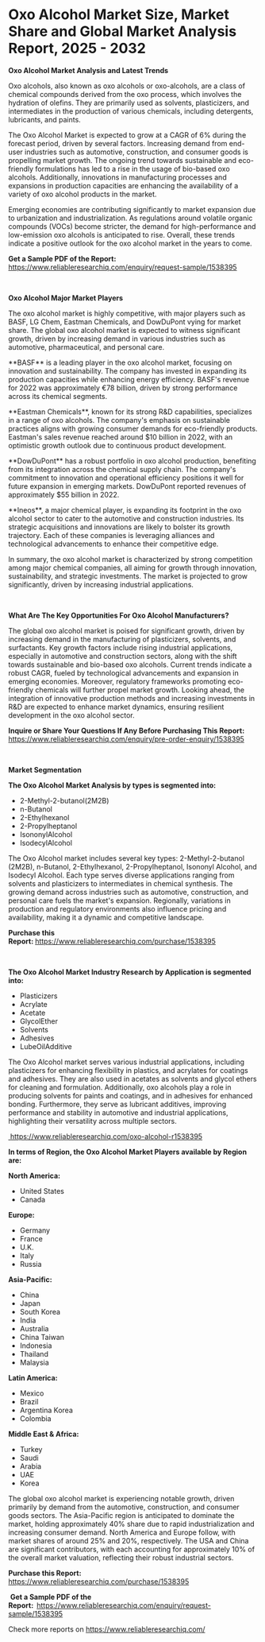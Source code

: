 <p><h1>Oxo Alcohol Market Size, Market Share and Global Market Analysis Report, 2025 - 2032</h1></p><p><strong>Oxo Alcohol Market Analysis and Latest Trends</strong></p>
<p><p>Oxo alcohols, also known as oxo alcohols or oxo-alcohols, are a class of chemical compounds derived from the oxo process, which involves the hydration of olefins. They are primarily used as solvents, plasticizers, and intermediates in the production of various chemicals, including detergents, lubricants, and paints.</p><p>The Oxo Alcohol Market is expected to grow at a CAGR of 6% during the forecast period, driven by several factors. Increasing demand from end-user industries such as automotive, construction, and consumer goods is propelling market growth. The ongoing trend towards sustainable and eco-friendly formulations has led to a rise in the usage of bio-based oxo alcohols. Additionally, innovations in manufacturing processes and expansions in production capacities are enhancing the availability of a variety of oxo alcohol products in the market.</p><p>Emerging economies are contributing significantly to market expansion due to urbanization and industrialization. As regulations around volatile organic compounds (VOCs) become stricter, the demand for high-performance and low-emission oxo alcohols is anticipated to rise. Overall, these trends indicate a positive outlook for the oxo alcohol market in the years to come.</p></p>
<p><strong>Get a Sample PDF of the Report:&nbsp;</strong> <a href="https://www.reliableresearchiq.com/enquiry/request-sample/1538395?utm_campaign=3139&utm_medium=2&utm_source=Github&utm_content=ia&utm_term=31032025&utm_id=oxo-alcohol">https://www.reliableresearchiq.com/enquiry/request-sample/1538395</a></p>
<p>&nbsp;</p>
<p><strong>Oxo Alcohol Major Market Players</strong></p>
<p><p>The oxo alcohol market is highly competitive, with major players such as BASF, LG Chem, Eastman Chemicals, and DowDuPont vying for market share. The global oxo alcohol market is expected to witness significant growth, driven by increasing demand in various industries such as automotive, pharmaceutical, and personal care.</p><p>**BASF** is a leading player in the oxo alcohol market, focusing on innovation and sustainability. The company has invested in expanding its production capacities while enhancing energy efficiency. BASF's revenue for 2022 was approximately €78 billion, driven by strong performance across its chemical segments.</p><p>**Eastman Chemicals**, known for its strong R&D capabilities, specializes in a range of oxo alcohols. The company's emphasis on sustainable practices aligns with growing consumer demands for eco-friendly products. Eastman's sales revenue reached around $10 billion in 2022, with an optimistic growth outlook due to continuous product development.</p><p>**DowDuPont** has a robust portfolio in oxo alcohol production, benefiting from its integration across the chemical supply chain. The company's commitment to innovation and operational efficiency positions it well for future expansion in emerging markets. DowDuPont reported revenues of approximately $55 billion in 2022.</p><p>**Ineos**, a major chemical player, is expanding its footprint in the oxo alcohol sector to cater to the automotive and construction industries. Its strategic acquisitions and innovations are likely to bolster its growth trajectory. Each of these companies is leveraging alliances and technological advancements to enhance their competitive edge.</p><p>In summary, the oxo alcohol market is characterized by strong competition among major chemical companies, all aiming for growth through innovation, sustainability, and strategic investments. The market is projected to grow significantly, driven by increasing industrial applications.</p></p>
<p>&nbsp;</p>
<p><strong>What Are The Key Opportunities For Oxo Alcohol Manufacturers?</strong></p>
<p><p>The global oxo alcohol market is poised for significant growth, driven by increasing demand in the manufacturing of plasticizers, solvents, and surfactants. Key growth factors include rising industrial applications, especially in automotive and construction sectors, along with the shift towards sustainable and bio-based oxo alcohols. Current trends indicate a robust CAGR, fueled by technological advancements and expansion in emerging economies. Moreover, regulatory frameworks promoting eco-friendly chemicals will further propel market growth. Looking ahead, the integration of innovative production methods and increasing investments in R&D are expected to enhance market dynamics, ensuring resilient development in the oxo alcohol sector.</p></p>
<p><strong>Inquire or Share Your Questions If Any Before Purchasing This Report:</strong> <a href="https://www.reliableresearchiq.com/enquiry/pre-order-enquiry/1538395?utm_campaign=3139&utm_medium=2&utm_source=Github&utm_content=ia&utm_term=31032025&utm_id=oxo-alcohol">https://www.reliableresearchiq.com/enquiry/pre-order-enquiry/1538395</a></p>
<p>&nbsp;</p>
<p><strong>Market Segmentation</strong></p>
<p><strong>The Oxo Alcohol Market Analysis by types is segmented into:</strong></p>
<p><ul><li>2-Methyl-2-butanol(2M2B)</li><li>n-Butanol</li><li>2-Ethylhexanol</li><li>2-Propylheptanol</li><li>IsononylAlcohol</li><li>IsodecylAlcohol</li></ul></p>
<p><p>The Oxo Alcohol market includes several key types: 2-Methyl-2-butanol (2M2B), n-Butanol, 2-Ethylhexanol, 2-Propylheptanol, Isononyl Alcohol, and Isodecyl Alcohol. Each type serves diverse applications ranging from solvents and plasticizers to intermediates in chemical synthesis. The growing demand across industries such as automotive, construction, and personal care fuels the market's expansion. Regionally, variations in production and regulatory environments also influence pricing and availability, making it a dynamic and competitive landscape.</p></p>
<p><strong>Purchase this Report:&nbsp;</strong><a href="https://www.reliableresearchiq.com/purchase/1538395?utm_campaign=3139&utm_medium=2&utm_source=Github&utm_content=ia&utm_term=31032025&utm_id=oxo-alcohol">https://www.reliableresearchiq.com/purchase/1538395</a></p>
<p>&nbsp;</p>
<p><strong>The Oxo Alcohol Market Industry Research by Application is segmented into:</strong></p>
<p><ul><li>Plasticizers</li><li>Acrylate</li><li>Acetate</li><li>GlycolEther</li><li>Solvents</li><li>Adhesives</li><li>LubeOilAdditive</li></ul></p>
<p><p>The Oxo Alcohol market serves various industrial applications, including plasticizers for enhancing flexibility in plastics, and acrylates for coatings and adhesives. They are also used in acetates as solvents and glycol ethers for cleaning and formulation. Additionally, oxo alcohols play a role in producing solvents for paints and coatings, and in adhesives for enhanced bonding. Furthermore, they serve as lubricant additives, improving performance and stability in automotive and industrial applications, highlighting their versatility across multiple sectors.</p></p>
<p><a href="https://www.reliableresearchiq.com/oxo-alcohol-r1538395?utm_campaign=3139&utm_medium=2&utm_source=Github&utm_content=ia&utm_term=31032025&utm_id=oxo-alcohol">&nbsp;https://www.reliableresearchiq.com/oxo-alcohol-r1538395</a></p>
<p><strong>In terms of Region, the Oxo Alcohol Market Players available by Region are:</strong></p>
<p>
    <p> <strong> North America: </strong>
        <ul>
            <li>United States</li>
            <li>Canada</li>
        </ul>
        </p> 
    <p> <strong> Europe: </strong>
        <ul>
            <li>Germany</li>
            <li>France</li>
            <li>U.K.</li>
            <li>Italy</li>
            <li>Russia</li>
        </ul>
        </p> 
    <p> <strong> Asia-Pacific: </strong>
        <ul>
            <li>China</li>
            <li>Japan</li>
            <li>South Korea</li>
            <li>India</li>
            <li>Australia</li>
            <li>China Taiwan</li>
            <li>Indonesia</li>
            <li>Thailand</li>
            <li>Malaysia</li>
        </ul>
        </p> 
    <p> <strong> Latin America: </strong>
        <ul>
            <li>Mexico</li>
            <li>Brazil</li>
            <li>Argentina Korea</li>
            <li>Colombia</li>
        </ul>
        </p> 
    <p> <strong> Middle East & Africa: </strong>
        <ul>
            <li>Turkey</li>
            <li>Saudi</li>
            <li>Arabia</li>
            <li>UAE</li>
            <li>Korea</li>
        </ul>
    </p>
    </p>
<p><p>The global oxo alcohol market is experiencing notable growth, driven primarily by demand from the automotive, construction, and consumer goods sectors. The Asia-Pacific region is anticipated to dominate the market, holding approximately 40% share due to rapid industrialization and increasing consumer demand. North America and Europe follow, with market shares of around 25% and 20%, respectively. The USA and China are significant contributors, with each accounting for approximately 10% of the overall market valuation, reflecting their robust industrial sectors.</p></p>
<p><strong>Purchase this Report: </strong><a href="https://www.reliableresearchiq.com/purchase/1538395?utm_campaign=3139&utm_medium=2&utm_source=Github&utm_content=ia&utm_term=31032025&utm_id=oxo-alcohol">https://www.reliableresearchiq.com/purchase/1538395</a></p>
<p>&nbsp;<strong>Get a Sample PDF of the Report:&nbsp;&nbsp;</strong><a href="https://www.reliableresearchiq.com/enquiry/request-sample/1538395?utm_campaign=3139&utm_medium=2&utm_source=Github&utm_content=ia&utm_term=31032025&utm_id=oxo-alcohol">https://www.reliableresearchiq.com/enquiry/request-sample/1538395</a></p>
<p><strong></strong></p>
<p>Check more reports on <a href="https://www.reliableresearchiq.com/?utm_campaign=3139&utm_medium=2&utm_source=Github&utm_content=ia&utm_term=31032025&utm_id=oxo-alcohol">https://www.reliableresearchiq.com/</a></p>